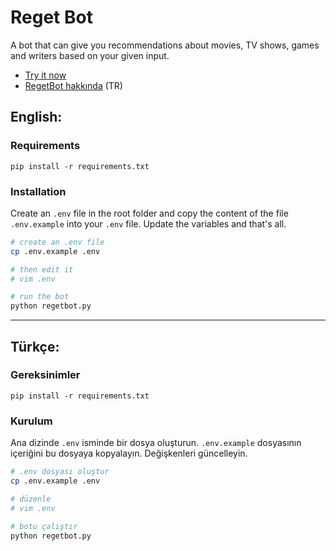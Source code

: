 # Reget Bot
A bot that can give you recommendations about movies, TV shows, games and writers based on your given input. 

* [Try it now](https://t.me/regetbot)  
* [RegetBot hakkında](https://elma.pw/tr/notes/reget-bot/) (TR)

## English:

### Requirements
```
pip install -r requirements.txt
```

### Installation

Create an `.env` file in the root folder and copy the content of the file `.env.example` into your `.env` file. Update the variables and that's all.

```bash
# create an .env file
cp .env.example .env

# then edit it
# vim .env

# run the bot
python regetbot.py
```

*************************************
## Türkçe:

### Gereksinimler
```
pip install -r requirements.txt
```

### Kurulum
Ana dizinde `.env` isminde bir dosya oluşturun. `.env.example` dosyasının içeriğini bu dosyaya kopyalayın. Değişkenleri güncelleyin.

```bash
# .env dosyası oluştur
cp .env.example .env

# düzenle
# vim .env

# botu çalıştır
python regetbot.py
```

